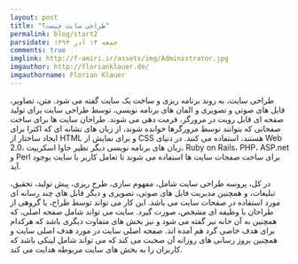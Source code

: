```yaml
---
layout: post
title: "طراحی سایت چیست؟"
permalink: blog/start2
parsidate: جمعه ۱۴ آذر ۱۳۹۳
comments: true
imglink: http://f-amiri.ir/assets/img/Administrator.jpg
imgauthor: http://florianklauer.de/
imgauthorname: Florian Klauer
---
```


طراحی سایت، به روند برنامه ریزی و ساخت یک سایت گفته می شود. متن، تصاویر، فایل های صوتی و تصویری و المان های برنامه نویسی، توسط طراحی سایت برای تولید صفحه ای قابل رویت در مرورگر، فرمت دهی می شوند. طراحان سایت ها برای ساخت صفحاتی که بتوانند توسط مرورگرها خوانده شوند، از زبان های نشانه ای که اکثرا برای ایجاد ساختار از HTML و برای نمایش از CSS هستند، استفاده می کنند. در دنیای Web 2.0، زبان های برنامه نویسی دیگر نظیر جاوا اسکریپت، Ruby on Rails، PHP، ASP.net و Perl برای ساخت صفحات سایت ها استفاده می شوند تا تعامل کاربر با سایت بوجود آید.

در کل، پروسه طراحی سایت شامل، مفهوم سازی، طرح ریزی، پیش تولید، تحقیق، تبلیغات، و همچنین مدیریت فایل های صوتی، تصویری و دیگر فابل های چند رسانه ای مورد استفاده در صفحات سایت می باشد. این کار می تواند توسط طراح، یا گروهی از طراحان با وظیفه ای مشخص، صورت گیرد. سایت می تواند شامل صفحه اصلی، که همچنین به آن خانه نیز گفته می شود و نیز بخش های متفاوت دیگری باشد که هرکدام برای هدف خاصی گرد هم آمده اند. صفحه اصلی سایت در مورد هدف اصلی سایت و همچنین بروز رسانی های روزانه آن صحبت می کند که می تواند شامل لینکی باشد که کاربران را به بخش های سایت مربوطه هدایت می کند.
